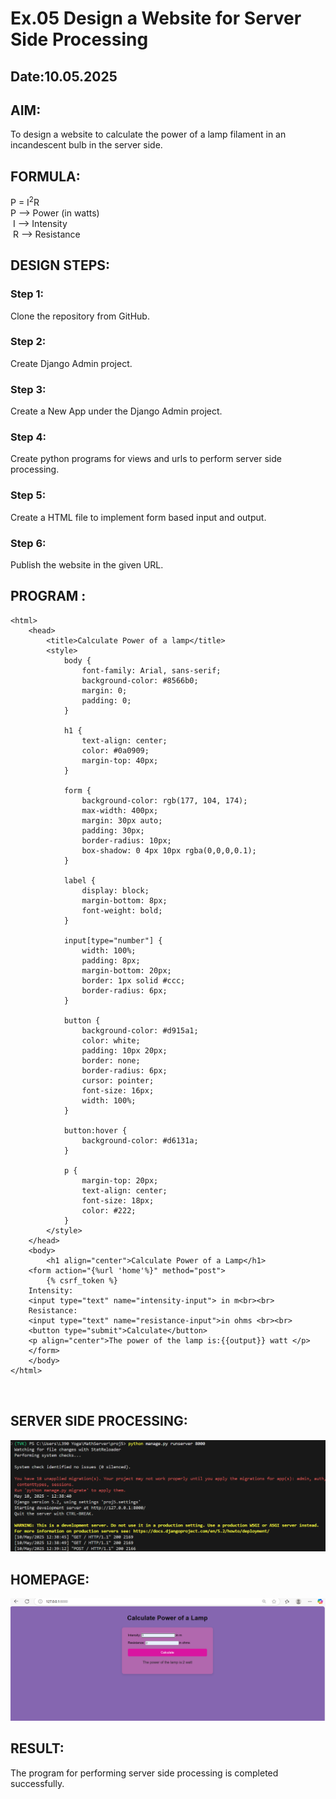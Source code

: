 # Ex.05 Design a Website for Server Side Processing
## Date:10.05.2025

## AIM:
 To design a website to calculate the power of a lamp filament in an incandescent bulb in the server side. 
 
## FORMULA:
P = I<sup>2</sup>R
<br> P --> Power (in watts)
<br> I --> Intensity
<br> R --> Resistance

## DESIGN STEPS:

### Step 1:
Clone the repository from GitHub.

### Step 2:
Create Django Admin project.

### Step 3:
Create a New App under the Django Admin project.

### Step 4:
Create python programs for views and urls to perform server side processing.

### Step 5:
Create a HTML file to implement form based input and output.

### Step 6:
Publish the website in the given URL.

## PROGRAM :
```
<html>
    <head>
        <title>Calculate Power of a lamp</title>
        <style>
            body {
                font-family: Arial, sans-serif;
                background-color: #8566b0;
                margin: 0;
                padding: 0;
            }
    
            h1 {
                text-align: center;
                color: #0a0909;
                margin-top: 40px;
            }
    
            form {
                background-color: rgb(177, 104, 174);
                max-width: 400px;
                margin: 30px auto;
                padding: 30px;
                border-radius: 10px;
                box-shadow: 0 4px 10px rgba(0,0,0,0.1);
            }
    
            label {
                display: block;
                margin-bottom: 8px;
                font-weight: bold;
            }
    
            input[type="number"] {
                width: 100%;
                padding: 8px;
                margin-bottom: 20px;
                border: 1px solid #ccc;
                border-radius: 6px;
            }
    
            button {
                background-color: #d915a1;
                color: white;
                padding: 10px 20px;
                border: none;
                border-radius: 6px;
                cursor: pointer;
                font-size: 16px;
                width: 100%;
            }
    
            button:hover {
                background-color: #d6131a;
            }
    
            p {
                margin-top: 20px;
                text-align: center;
                font-size: 18px;
                color: #222;
            }
        </style>
    </head>
    <body>
        <h1 align="center">Calculate Power of a Lamp</h1>
    <form action="{%url 'home'%}" method="post">
        {% csrf_token %}
    Intensity:
    <input type="text" name="intensity-input"> in m<br><br>
    Resistance:
    <input type="text" name="resistance-input">in ohms <br><br>
    <button type="submit">Calculate</button>
    <p align="center">The power of the lamp is:{{output}} watt </p>
    </form>
    </body>
</html>



```

## SERVER SIDE PROCESSING:
![alt text](<server op.png>)


## HOMEPAGE:
![alt text](<Screenshot 2025-05-10 205100.png>)

## RESULT:
The program for performing server side processing is completed successfully.
